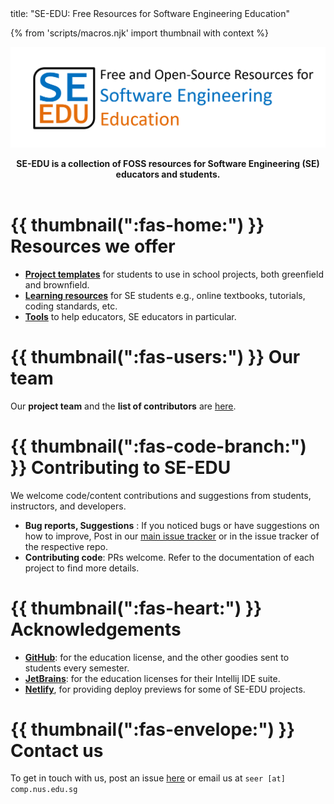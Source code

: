 <frontmatter>
  title: "SE-EDU: Free Resources for Software Engineering Education"
</frontmatter>

{% from 'scripts/macros.njk' import thumbnail with context %}

<header>
<div class="jumbotron jumbotron-fluid text-center">
  <div class="container">

![](docs/images/logo.png)

<div class="lead ml-3">

**SE-EDU is a collection of <tooltip content="Free and Open Source">FOSS</tooltip> resources for Software Engineering (SE) educators and students.**
</div>
  </div>
</div>
</header>


# {{ thumbnail(":fas-home:") }} Resources we offer

* [**Project templates**](docs/templates.html) for students to use in school projects, both greenfield and brownfield.
* [**Learning resources**](docs/resources.html) for SE students e.g., online textbooks, tutorials, coding standards, etc.
* [**Tools**](docs/tools.html) to help educators, SE educators in particular.


# {{ thumbnail(":fas-users:") }} Our team

<div class="ml-4">

Our **project team** and the **list of contributors** are [here](docs/team.html).
</div>

# {{ thumbnail(":fas-code-branch:") }} Contributing to SE-EDU

<div class="ml-4">

We welcome code/content contributions and suggestions from students, instructors, and developers.

* **Bug reports, Suggestions** : If you noticed bugs or have suggestions on how to improve,
Post in our [main issue tracker](https://github.com/se-edu/main/issues) or in the issue tracker of the respective repo.
* **Contributing code**: PRs welcome. Refer to the documentation of each project to find more details.
</div>

# {{ thumbnail(":fas-heart:") }} Acknowledgements

* [**GitHub**](https://www.github.com/): for the education license, and the other goodies sent to students every semester.
* [**JetBrains**](https://www.jetbrains.com/): for the education licenses for their Intellij IDE suite.
* [**Netlify**](https://www.netlify.com), for providing deploy previews for some of SE-EDU projects.

# {{ thumbnail(":fas-envelope:") }} Contact us

<div class="ml-4">

To get in touch with us, post an issue [here](https://github.com/se-edu/main/issues) or email us at `seer [at] comp.nus.edu.sg`
</div>
